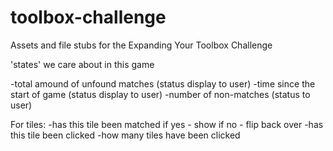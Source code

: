 toolbox-challenge
=================

Assets and file stubs for the Expanding Your Toolbox Challenge

'states' we care about in this game

-total amound of unfound matches (status display to user)
-time since the start of game (status display to user)
-number of non-matches (status to user)

For tiles:
-has this tile been matched
  if yes - show
  if no - flip back over
-has this tile been clicked
-how many tiles have been clicked
